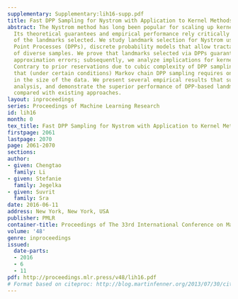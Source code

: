 ```yaml
---
supplementary: Supplementary:lih16-supp.pdf
title: Fast DPP Sampling for Nystrom with Application to Kernel Methods
abstract: The Nystrom method has long been popular for scaling up kernel methods.
  Its theoretical guarantees and empirical performance rely critically on the quality
  of the landmarks selected. We study landmark selection for Nystrom using Determinantal
  Point Processes (DPPs), discrete probability models that allow tractable generation
  of diverse samples. We prove that landmarks selected via DPPs guarantee bounds on
  approximation errors; subsequently, we analyze implications for kernel ridge regression.
  Contrary to prior reservations due to cubic complexity of DPP sampling, we show
  that (under certain conditions) Markov chain DPP sampling requires only linear time
  in the size of the data. We present several empirical results that support our theoretical
  analysis, and demonstrate the superior performance of DPP-based landmark selection
  compared with existing approaches.
layout: inproceedings
series: Proceedings of Machine Learning Research
id: lih16
month: 0
tex_title: Fast DPP Sampling for Nystrom with Application to Kernel Methods
firstpage: 2061
lastpage: 2070
page: 2061-2070
sections: 
author:
- given: Chengtao
  family: Li
- given: Stefanie
  family: Jegelka
- given: Suvrit
  family: Sra
date: 2016-06-11
address: New York, New York, USA
publisher: PMLR
container-title: Proceedings of The 33rd International Conference on Machine Learning
volume: '48'
genre: inproceedings
issued:
  date-parts:
  - 2016
  - 6
  - 11
pdf: http://proceedings.mlr.press/v48/lih16.pdf
# Format based on citeproc: http://blog.martinfenner.org/2013/07/30/citeproc-yaml-for-bibliographies/
---
```


